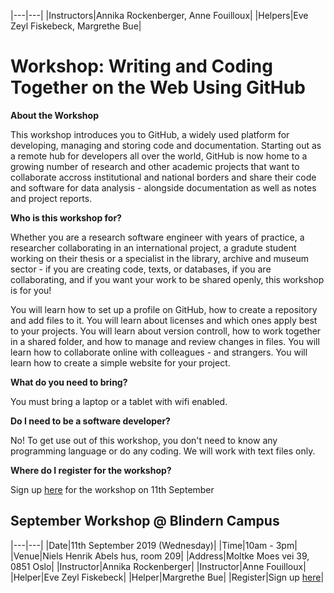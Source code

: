 |---|---|
|Instructors|Annika Rockenberger, Anne Fouilloux|
|Helpers|Eve Zeyl Fiskebeck, Margrethe Bue|

# Workshop: Writing and Coding Together on the Web Using GitHub

**About the Workshop**

This workshop introduces you to GitHub, a widely used platform for developing, 
managing and storing code and documentation. Starting out as a remote hub for developers all over the world,
GitHub is now home to a growing number of research and other academic projects that
want to collaborate accross institutional and national borders and share their code and software for data analysis - 
alongside documentation as well as notes and project reports.

**Who is this workshop for?**

Whether you are a research software engineer with years of practice, a researcher collaborating in an
international project, a gradute student working on their thesis or a specialist in the library, archive 
and museum sector - if you are creating code, texts, or databases, if you are collaborating, and if you 
want your work to be shared openly, this workshop is for you!

You will learn how to set up a profile on GitHub, how to create a repository and add files to it.
You will learn about licenses and which ones apply best to your projects.
You will learn about version controll, how to work together in a shared folder, and how to manage and 
review changes in files.
You will learn how to collaborate online with colleagues - and strangers.
You will learn how to create a simple website for your project.

**What do you need to bring?**

You must bring a laptop or a tablet with wifi enabled.

**Do I need to be a software developer?**

No! To get use out of this workshop, you don't need to know any programming language or do any coding.
We will work with text files only.

**Where do I register for the workshop?**

Sign up [here](https://nettskjema.uio.no/a/122784) for the workshop on 11th September

## September Workshop @ Blindern Campus

|---|---|
|Date|11th September 2019 (Wednesday)|
|Time|10am - 3pm|
|Venue|Niels Henrik Abels hus, room 209|
|Address|Moltke Moes vei 39, 0851 Oslo|
|Instructor|Annika Rockenberger|
|Instructor|Anne Fouilloux|
|Helper|Eve Zeyl Fiskebeck|
|Helper|Margrethe Bue|
|Register|Sign up [here](https://nettskjema.uio.no/a/122784)|

<!-- ## October Workshop @ Blindern Campus
|||
|---|---|
|Date|11th September 2019 (Wednesday)|
|Time|10am - 3 pm|
|Venue|Niels Henrik Abels hus, room 209|
|Address|Moltke Moes vei 39, 0851 Oslo|
|Register|Sign up [here]()| -->

